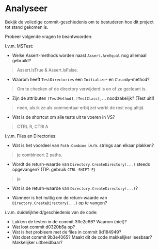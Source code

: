# Analyseer

Bekijk de volledige commit-geschiedenis om te bestuderen hoe dit project tot stand gekomen is.

Probeer volgende vragen te beantwoorden:

i.v.m. MSTest:

- Welke Assert-methods worden naast `Assert.AreEqual` nog allemaal gebruikt?
 > Assert.IsTrue & Assert.IsFalse.
- Waarom heeft `TestDirectories` een `Initialize`- en `CleanUp`-method?
> Om te checken of de directory verwijderd is en of ze gecleant is.
- Zijn de attributen `[TestMethod]`, `[TestClass]`, ... noodzakelijk? (Test uit!)
> neen, als ik ze als commentaar erbij zet werkt de rest nog altijd.
- Wat is de shortcut om alle tests uit te voeren in VS?
>  CTRL R, CTRl A

i.v.m. Files en Directories:

- Wat is het voordeel van `Path.Combine` i.v.m. strings aan elkaar plakken?
> je combineert 2 paths.
- Wordt de return-waarde van `Directory.CreateDirectory(...)` steeds opgevangen? (TIP: gebruik `CTRL-SHIFT-F`)
>  ja
- Wat is de return-waarde van `Directory.CreateDirectory(...)`?
> 
- Wanneer is het nuttig om de return-waarde van `Directory.CreateDirectory(...)` op te vangen?

i.v.m. duidelijkheid/geschiedenis van de code:

- Lukken de testen in de commit 3ffe2c86? Waarom (niet)?
- Wat lost commit d0320b6a op?
- Wat is het probleem met de files in commit 9d184949?
- Wat doet commit 9b3e4065? Maakt dit de code makkelijker leesbaar? Makkelijker uitbreidbaar?



